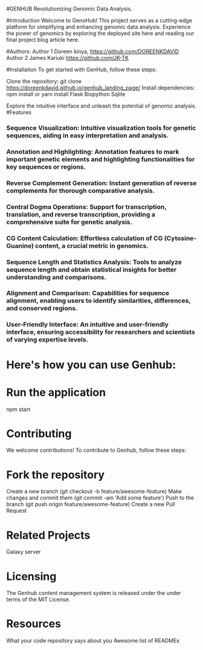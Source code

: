 #GENHUB
Revolutionizing Genomic Data Analysis.



#Introduction
Welcome to GenoHub! This project serves as a cutting-edge platform for simplifying and enhancing genomic data analysis. Experience the power of genomics by exploring the deployed site here and reading our final project blog article here.

#Authors:
Author 1 Doreen kinya, https://github.com/DOREENKDAVID
Author 2 James Kariuki https://github.com/JK-TK

#Installation
To get started with GenHub, follow these steps:

Clone the repository: git clone https://doreenkdavid.github.io/genhub_landing_page/
Install dependencies: npm install or yarn install 
		Flask
		Biopython
		Sqlite

Explore the intuitive interface and unleash the potential of genomic analysis.
#Features
### Sequence Visualization: **Intuitive visualization tools for genetic sequences, aiding in easy interpretation and analysis**.

### Annotation and Highlighting: Annotation features to mark important genetic elements and highlighting functionalities for key sequences or regions.

### Reverse Complement Generation: Instant generation of reverse complements for thorough comparative analysis.

### Central Dogma Operations: Support for transcription, translation, and reverse transcription, providing a comprehensive suite for genetic analysis.

### CG Content Calculation: Effortless calculation of CG (Cytosine-Guanine) content, a crucial metric in genomics.

### Sequence Length and Statistics Analysis: Tools to analyze sequence length and obtain statistical insights for better understanding and comparisons.

### Alignment and Comparison: Capabilities for sequence alignment, enabling users to identify similarities, differences, and conserved regions.

### User-Friendly Interface: An intuitive and user-friendly interface, ensuring accessibility for researchers and scientists of varying expertise levels.
# Here's how you can use Genhub:

# Run the application
npm start


# Contributing
We welcome contributions! To contribute to Genhub, follow these steps:

# Fork the repository
Create a new branch (git checkout -b feature/awesome-feature)
Make changes and commit them (git commit -am 'Add some feature')
Push to the branch (git push origin feature/awesome-feature)
Create a new Pull Request

# Related Projects
Galaxy server

# Licensing
The Genhub content management system is released under the under terms of the MIT License.

# Resources
What your code repository says about you
Awesome list of READMEs

